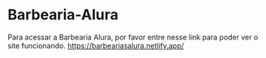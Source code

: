 # Barbearia-Alura
Para acessar a Barbearia Alura, por favor entre nesse link para poder ver o site funcionando.
https://barbeariasalura.netlify.app/
